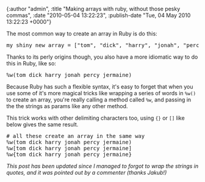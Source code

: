 

{:author "admin", :title "Making arrays with ruby, without those pesky commas", :date "2010-05-04 13:22:23", :publish-date "Tue, 04 May 2010 13:22:23 +0000"}



<!-- content below -->

The most common way to create an array in Ruby is do this:

<pre lang="ruby">
my_shiny_new_array = ["tom", "dick", "harry", "jonah", "percy", "jermaine"]
</pre>

Thanks to its perly origins though, you also have a more idiomatic way to do this in Ruby, like so:

<pre lang="ruby">
%w(tom dick harry jonah percy jermaine)
</pre>

Because Ruby has such a flexible syntax, it's easy to forget that when you use some of it's more magical tricks like wrapping a series of words in  `%w()` to create an array, you're really calling a method called `%w`, and passing in the the strings as params like any other method.

This trick works with other delimiting characters too, using `{}` or `[]` like below gives the same result.

<pre lang="ruby" >
# all these create an array in the same way
%w(tom dick harry jonah percy jermaine)
%w[tom dick harry jonah percy jermaine]
%w{tom dick harry jonah percy jermaine}
</pre>

_This post has been updated since I managed to forgot to wrap the strings in quotes, and it was pointed out by a commenter (thanks Jakub!)_



